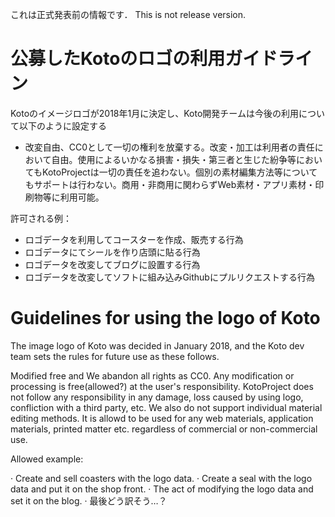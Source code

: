 これは正式発表前の情報です．
This is not release version.






# 公募したKotoのロゴの利用ガイドライン

Kotoのイメージロゴが2018年1月に決定し、Koto開発チームは今後の利用について以下のように設定する

- 改変自由、CC0として一切の権利を放棄する。改変・加工は利用者の責任において自由。使用によるいかなる損害・損失・第三者と生じた紛争等においてもKotoProjectは一切の責任を追わない。個別の素材編集方法等についてもサポートは行わない。商用・非商用に関わらずWeb素材・アプリ素材・印刷物等に利用可能。

許可される例：
- ロゴデータを利用してコースターを作成、販売する行為
- ロゴデータにてシールを作り店頭に貼る行為
- ロゴデータを改変してブログに設置する行為
- ロゴデータを改変してソフトに組み込みGithubにプルリクエストする行為

# Guidelines for using the logo of Koto
The image logo of Koto was decided in January 2018, and the Koto dev team sets the rules for future use as these follows.

Modified free and We abandon all rights as CC0.
Any modification or processing is free(allowed?) at the user's responsibility.
KotoProject does not follow any responsibility in any damage, loss caused by using logo, confliction with a third party, etc.
We also do not support individual material editing methods.
It is allowd to be used for any web materials, application materials, printed matter etc. regardless of commercial or non-commercial use.

Allowed example:

· Create and sell coasters with the logo data.
· Create a seal with the logo data and put it on the shop front.
· The act of modifying the logo data and set it on the blog.
· 最後どう訳そう…？
